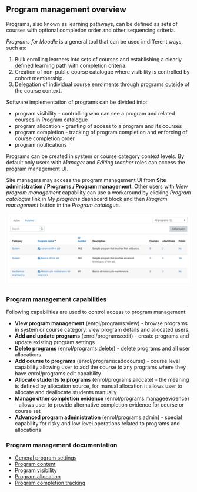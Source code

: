 ## Program management overview

Programs, also known as learning pathways, can be defined as sets of courses
with optional completion order and other sequencing criteria.

_Programs for Moodle_ is a general tool that can be used in different ways, such as:

1. Bulk enrolling learners into sets of courses and establishing a clearly defined learning path with completion criteria.
2. Creation of non-public course catalogue where visibility is controlled by cohort membership.
3. Delegation of individual course enrolments through programs outside of the course context.

Software implementation of programs can be divided into:

* program visibility - controlling who can see a program and related courses in Program catalogue
* program allocation - granting of access to a program and its courses 
* program completion - tracking of program completion and enforcing of course completion order
* program notifications

Programs can be created in system or course category context levels. By default only users
with _Manager_ and _Editing teacher_ roles can access the program management UI.

Site managers may access the program management UI from __Site administration / Programs / Program management__.
Other users with _View program management_ capability can use a workaround by clicking _Program catalogue_
link in _My programs_ dashboard block and then _Program management_ button in the _Program catalogue_.

![List of all programs](img/program_list.png)

### Program management capabilities

Following capabilities are used to control access to program management:

* __View program management__ (enrol/programs:view) - browse programs in system or course category, view program details and allocated users.
* __Add and update programs__ (enrol/programs:edit) - create programs and update existing program settings
* __Delete programs__ (enrol/programs:delete) - delete programs and all user allocations
* __Add course to programs__ (enrol/programs:addcourse) - course level capability allowing user to add the course to any programs where they have enrol/programs:edit capability
* __Allocate students to programs__ (enrol/programs:allocate) - the meaning is defined by allocation source, for manual allocation it allows user to allocate and deallocate students manually
* __Manage other completion evidence__ (enrol/programs:manageevidence) - allows user to provide alternative completion evidence for course or course set
* __Advanced program administration__ (enrol/programs:admin) - special capability for risky and low level operations related to programs and allocations

### Program management documentation

* [General program settings](program_general.md)
* [Program content](program_content.md)
* [Program visibility](program_visibility.md)
* [Program allocation](program_allocation.md)
* [Program completion tracking](program_completion.md)

